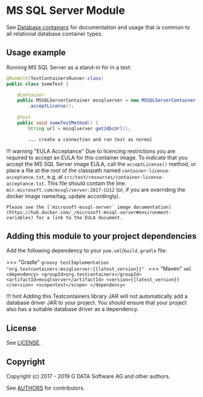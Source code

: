 # MS SQL Server Module

See [Database containers](./index.md) for documentation and usage that is common to all relational database container types.

## Usage example

Running MS SQL Server as a stand-in for in a test:

```java
@RunWith(TestContainersRunner.class)
public class SomeTest {

    @Container
    public MSSQLServerContainer mssqlserver = new MSSQLServerContainer()
        .acceptLicense();
    
    @Test
    public void someTestMethod() {
        String url = mssqlserver.getJdbcUrl();

        ... create a connection and run test as normal
```

!!! warning "EULA Acceptance"
    Due to licencing restrictions you are required to accept an EULA for this container image. To indicate that you accept the MS SQL Server image EULA, call the `acceptLicense()` method, or place a file at the root of the classpath named `container-license-acceptance.txt`, e.g. at `src/test/resources/container-license-acceptance.txt`. This file should contain the line: `mcr.microsoft.com/mssql/server:2017-CU12` (or, if you are overriding the docker image name/tag, update accordingly).
    
    Please see the [`microsoft-mssql-server` image documentation](https://hub.docker.com/_/microsoft-mssql-server#environment-variables) for a link to the EULA document.

## Adding this module to your project dependencies

Add the following dependency to your `pom.xml`/`build.gradle` file:

=== "Gradle"
    ```groovy
    testImplementation "org.testcontainers:mssqlserver:{{latest_version}}"
    ```
=== "Maven"
    ```xml
    <dependency>
        <groupId>org.testcontainers</groupId>
        <artifactId>mssqlserver</artifactId>
        <version>{{latest_version}}</version>
        <scope>test</scope>
    </dependency>
    ```


!!! hint
    Adding this Testcontainers library JAR will not automatically add a database driver JAR to your project. You should ensure that your project also has a suitable database driver as a dependency.

## License

See [LICENSE](https://raw.githubusercontent.com/testcontainers/testcontainers-java/main/modules/mssqlserver/LICENSE).

## Copyright

Copyright (c) 2017 - 2019 G DATA Software AG and other authors.

See [AUTHORS](https://raw.githubusercontent.com/testcontainers/testcontainers-java/main/modules/mssqlserver/AUTHORS) for contributors.
